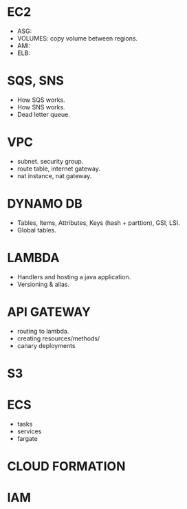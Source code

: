 
# EC2
* ASG: 
* VOLUMES: copy volume between regions.
* AMI:
* ELB: 

# SQS, SNS
* How SQS works.
* How SNS works.
* Dead letter queue.

# VPC
* subnet. security group.
* route table, internet gateway.
* nat instance, nat gateway.

# DYNAMO DB
* Tables, Items, Attributes, Keys (hash + parttion), GSI, LSI.
* Global tables.

# LAMBDA
* Handlers and hosting a java application.
* Versioning & alias.

# API GATEWAY
* routing to lambda.
* creating resources/methods/
* canary deployments

# S3

# ECS
* tasks
* services
* fargate

# CLOUD FORMATION

# IAM
